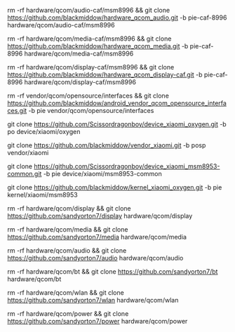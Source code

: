 rm -rf hardware/qcom/audio-caf/msm8996 && git clone https://github.com/blackmiddow/hardware_qcom_audio.git -b pie-caf-8996 hardware/qcom/audio-caf/msm8996

rm -rf hardware/qcom/media-caf/msm8996 && git clone https://github.com/blackmiddow/hardware_qcom_media.git -b pie-caf-8996 hardware/qcom/media-caf/msm8996

rm -rf hardware/qcom/display-caf/msm8996 && git clone https://github.com/blackmiddow/hardware_qcom_display-caf.git -b pie-caf-8996 hardware/qcom/display-caf/msm8996

rm -rf vendor/qcom/opensource/interfaces && git clone https://github.com/blackmiddow/android_vendor_qcom_opensource_interfaces.git -b pie vendor/qcom/opensource/interfaces

git clone https://github.com/Scissordragonboy/device_xiaomi_oxygen.git -b po device/xiaomi/oxygen

git clone https://github.com/blackmiddow/vendor_xiaomi.git -b posp vendor/xiaomi

git clone https://github.com/Scissordragonboy/device_xiaomi_msm8953-common.git -b pie device/xiaomi/msm8953-common

git clone https://github.com/blackmiddow/kernel_xiaomi_oxygen.git -b pie kernel/xiaomi/msm8953

rm -rf hardware/qcom/display && git clone https://github.com/sandyorton7/display hardware/qcom/display

rm -rf hardware/qcom/media && git clone https://github.com/sandyorton7/media hardware/qcom/media

rm -rf hardware/qcom/audio && git clone https://github.com/sandyorton7/audio hardware/qcom/audio

rm -rf hardware/qcom/bt && git clone https://github.com/sandyorton7/bt hardware/qcom/bt

rm -rf hardware/qcom/wlan && git clone https://github.com/sandyorton7/wlan hardware/qcom/wlan

rm -rf hardware/qcom/power && git clone https://github.com/sandyorton7/power hardware/qcom/power
